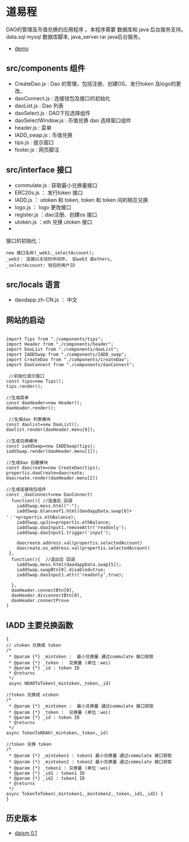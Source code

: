 

# 道易程
DAO的管理及币值兑换的应用程序 。本程序需要 数据库和 java 后台服务支持。  data.sql mysql 数据库脚本, java_server.rar java后台服务。

- [demo](http://124.71.78.126:8082/)

## src/components 组件
- CreateDao.js : Dao 的管理，包括注册、创建OS、发行token 及logo的更改。
- daoConnect.js : 连接钱包及接口的初始化
- daoList.js : Dao 列表
- daoSelect.js : DAO下拉选择组件 
- daoSelectWindow.js : 币值兑换 dao 选择窗口组件 
- header.js : 菜单
- IADD_swap.js : 币值兑换
- tips.js : 提示窗口
- footer.js : 网页脚注

## src/interface 接口
- commulate.js : 获取最小兑换量接口
- ERC20s.js ： 发行token 接口
- IADD.js ： utoken 和 token, token 和 token 间的相互兑换
- logo.js ： logo 更改接口
- register.js ：dao注册、创建os 接口
- utoken.js ：eth 兑换 utoken 接口
- 
接口的初始化：
```
new 接口名称(_web3,_selectAccount);
_web3： 连接以太坊的中间件， 如web3 或ethers, 
_selectAccount: 钱包的用户ID

```

## src/locals 语言 
- daodapp.zh-CN.js ： 中文

## 网站的启动
```

import Tips from "./components/tips";
import Header from "./components/header";
import DaoList from "./components/daoList";
import IADDSwap from "./components/IADD_swap";
import CreateDao from "./components/CreateDao";
import DaoConnect from "./components/daoConnect";

 //初始化提示窗口
const tips=new Tips();
tips.render();

//生成菜单
const daoHeader=new Header();
daoHeader.render(); 

 //生成dao 列表模块
const daolist=new DaoList();
daolist.render(daoHeader.menu[0]);

//生成兑换模块
const iaddSwap=new IADDSwap(tips);
iaddSwap.render(daoHeader.menu[1]); 

//生成dao 创建模块
const daocreate=new CreateDao(tips);
propertis.daoCreate=daocreate;
daocreate.render(daoHeader.menu[2]) 

//生成连接钱包组件 
const _daoConnect=new DaoConnect(
  function(){ //连接后 回调
    iaddSwap.mess.html("-");
    iaddSwap.blanceof1.html(daodappData.swap[6]+ '：'+propertis.ethBalance);
    iaddSwap.upJin=propertis.ethBalance;
    iaddSwap.daoInput1.removeAttr('readonly');
    iaddSwap.daoInput1.trigger('input');

    daocreate.address.val(propertis.selectedAccount)
    daocreate.os_address.val(propertis.selectedAccount)
 },
  function(){  //退出后 回调
    iaddSwap.mess.html(daodappData.swap[5]);
    iaddSwap.swapBtn[0].disabled=true;
    iaddSwap.daoInput1.attr('readonly',true);
  
  },
  daoHeader.connectBtn[0],
  daoHeader.disconnectBtn[0],
  daoHeader.connectProve
)
```

## IADD 主要兑换函数
```
{
// utoken 兑换成 token
/* 
 * @param {*} _mintoken :  最小兑换量 通过commulate 接口获取
 * @param {*} _token :  兑换量 (单位：wei)
 * @param {*} _id : token ID
 * @returns 
 */
 async NDAOToToken(_mintoken,_token,_id) 

//token 兑换成 utoken
/*
 * @param {*} _mintoken :  最小兑换量 通过commulate 接口获取
 * @param {*} _token :  兑换量 (单位：wei)
 * @param {*} _id : token ID
 * @returns 
 */
async TokenToNDAO(_mintoken,_token,_id) 

//token 兑换 token 
/*
 * @param {*} _mintoken1 : token1 最小兑换量 通过commulate 接口获取
 * @param {*} _mintoken2 : token2 最小兑换量 通过commulate 接口获取
 * @param {*} _token1 : 兑换量 (单位：wei)
 * @param {*} _id1 : token1 ID
 * @param {*} _id2 : token1 ID
 * @returns 
 */
async TokenToToken(_mintoken1,_mintoken2,_token,_id1,_id2) {
}

```

## 历史版本
- [daism 0.1](https://github.com/ganyuanmen/daism.git)


